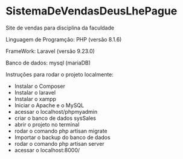 # SistemaDeVendasDeusLhePague
Site de vendas para disciplina da faculdade

Linguagem de Programção: PHP (versão 8.1.6)

FrameWork: Laravel (versão 9.23.0)

Banco de dados: mysql (mariaDB)

Instruções para rodar o projeto localmente:
- Instalar o Composer
- Instalar o laravel
- Instalar o xampp
- Iniciar o Apache e o MySQL
- acessar o localhost/phpmyadmin
- criar o banco de dados sysSales
- abrir o projeto no terminal
- rodar o comando php artisan migrate
- Importar o backup do banco de dados
- rodar o comando php artisan server
- acessar o localhost:8000/
